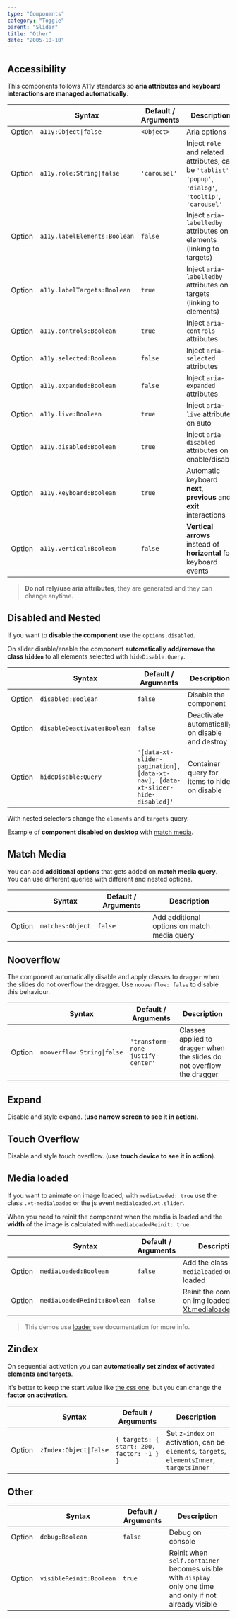 ```yaml
---
type: "Components"
category: "Toggle"
parent: "Slider"
title: "Other"
date: "2005-10-10"
---
```


## Accessibility

This components follows A11y standards so **aria attributes and keyboard interactions are managed automatically**.

<div class="xt-overflow-sub overflow-y-hidden overflow-x-scroll my-5 xt-my-auto w-full">

|                         | Syntax                                    | Default / Arguments                       | Description                   |
| ----------------------- | ----------------------------------------- | ----------------------------- | ----------------------------- |
| Option                  | `a11y:Object\|false`                          | `<Object>`        | Aria options            |
| Option                  | `a11y.role:String\|false`                          | `'carousel'`        | Inject `role` and related attributes, can be `'tablist'`, `'popup'`, `'dialog'`, `'tooltip'`, `'carousel'`            |
| Option                  | `a11y.labelElements:Boolean`                          | `false`        | Inject `aria-labelledby` attributes on elements (linking to targets)            |
| Option                  | `a11y.labelTargets:Boolean`                          | `true`        | Inject `aria-labelledby` attributes on targets (linking to elements)            |
| Option                  | `a11y.controls:Boolean`                          | `true`        | Inject `aria-controls` attributes            |
| Option                  | `a11y.selected:Boolean`                          | `false`        | Inject `aria-selected` attributes            |
| Option                  | `a11y.expanded:Boolean`                          | `false`        | Inject `aria-expanded` attributes            |
| Option                  | `a11y.live:Boolean`                          | `true`        | Inject `aria-live` attributes on auto            |
| Option                  | `a11y.disabled:Boolean`                          | `true`        | Inject `aria-disabled` attributes on enable/disable           |
| Option                  | `a11y.keyboard:Boolean`                          | `true`        | Automatic keyboard **next**, **previous** and **exit** interactions           |
| Option                  | `a11y.vertical:Boolean`                          | `false`        | **Vertical arrows** instead of **horizontal** for keyboard events           |

</div>

> **Do not rely/use aria attributes**, they are generated and they can change anytime.

## Disabled and Nested

If you want to **disable the component** use the `options.disabled`.

On slider disable/enable the component **automatically add/remove the class `hidden`** to all elements selected with `hideDisable:Query`.

<div class="xt-overflow-sub overflow-y-hidden overflow-x-scroll my-5 xt-my-auto w-full">

|                         | Syntax                                    | Default / Arguments                       | Description                   |
| ----------------------- | ----------------------------------------- | ----------------------------- | ----------------------------- |
| Option                  | `disabled:Boolean`                              | `false`                     | Disable the component           |
| Option                  | `disableDeactivate:Boolean`                              | `false`                     | Deactivate automatically on disable and destroy           |
| Option                  | `hideDisable:Query`                          | `'[data-xt-slider-pagination], [data-xt-nav], [data-xt-slider-hide-disabled]'`        | Container query for items to hide on disable              |

</div>

With nested selectors change the `elements` and `targets` query.

Example of **component disabled on desktop** with [match media](/components/slider/api#match-media).

<demo>
  <demoinline src="demos/components/slider/disabled">
  </demoinline>
</demo>

## Match Media

You can add **additional options** that gets added on **match media query**. You can use different queries with different and nested options.

<div class="xt-overflow-sub overflow-y-hidden overflow-x-scroll my-5 xt-my-auto w-full">

|                         | Syntax                                    | Default / Arguments                       | Description                   |
| ----------------------- | ----------------------------------------- | ----------------------------- | ----------------------------- |
| Option                  | `matches:Object`                              | `false`                     | Add additional options on match media query           |

</div>

<demo>
  <demoinline src="demos/components/slider/matches">
  </demoinline>
</demo>

## Nooverflow

The component automatically disable and apply classes to `dragger` when the slides do not overflow the dragger. Use `nooverflow: false` to disable this behaviour.

<div class="xt-overflow-sub overflow-y-hidden overflow-x-scroll my-5 xt-my-auto w-full">

|                         | Syntax                                    | Default / Arguments                       | Description                   |
| ----------------------- | ----------------------------------------- | ----------------------------- | ----------------------------- |
| Option                  | `nooverflow:String\|false`                          | `'transform-none justify-center'`        | Classes applied to `dragger` when the slides do not overflow the dragger           |

</div>

<demo>
  <demoinline src="demos/components/slider/nooverflow">
  </demoinline>
  <demoinline src="demos/components/slider/nooverflow-false">
  </demoinline>
</demo>

## Expand

Disable and style expand. (**use narrow screen to see it in action**).

<demo>
  <demoinline src="demos/components/slider/expand">
  </demoinline>
</demo>

## Touch Overflow

Disable and style touch overflow. (**use touch device to see it in action**).

<demo>
  <demoinline src="demos/components/slider/touch-overflow">
  </demoinline>
</demo>

## Media loaded

If you want to animate on image loaded, with `mediaLoaded: true` use the class `.xt-medialoaded` or the js event `medialoaded.xt.slider`.

When you need to reinit the component when the media is loaded and the **width** of the image is calculated with `mediaLoadedReinit: true`.

<div class="xt-overflow-sub overflow-y-hidden overflow-x-scroll my-5 xt-my-auto w-full">

|                         | Syntax                                    | Default / Arguments                       | Description                   |
| ----------------------- | ----------------------------------------- | ----------------------------- | ----------------------------- |
| Option                  | `mediaLoaded:Boolean`                          | `false`        | Add the class `.xt-medialoaded` on img loaded             |
| Option                  | `mediaLoadedReinit:Boolean`                          | `false`        | Reinit the component on img loaded after [Xt.medialoadedDelay](/components/global/javascript#xt-eventdelay)             |

</div>

> This demos use [loader](/components/loader) see documentation for more info.

<demo>
  <demoinline src="demos/components/slider/media-loaded">
  </demoinline>
</demo>

## Zindex

On sequential activation you can **automatically set zIndex of activated elements and targets**.

It's better to keep the start value like [the css one](https://github.com/xtendui/xtendui/blob/beta/tailwind.preset.js), but you can change the **factor on activation**.

<div class="xt-overflow-sub overflow-y-hidden overflow-x-scroll my-5 xt-my-auto w-full">

|                         | Syntax                                    | Default / Arguments                       | Description                   |
| ----------------------- | ----------------------------------------- | ----------------------------- | ----------------------------- |
| Option                  | `zIndex:Object\|false`                 | `{ targets: { start: 200, factor: -1 } }`     | Set `z-index` on activation, can be `elements`, `targets`, `elementsInner`, `targetsInner`          |

</div>

## Other

<div class="xt-overflow-sub overflow-y-hidden overflow-x-scroll my-5 xt-my-auto w-full">

|                         | Syntax                                    | Default / Arguments                       | Description                   |
| ----------------------- | ----------------------------------------- | ----------------------------- | ----------------------------- |
| Option                    | `debug:Boolean`                          | `false`        | Debug on console            |
| Option                    | `visibleReinit:Boolean`                          | `true`        | Reinit when `self.container` becomes visible with `display` only one time and only if not already visible            |

</div>
